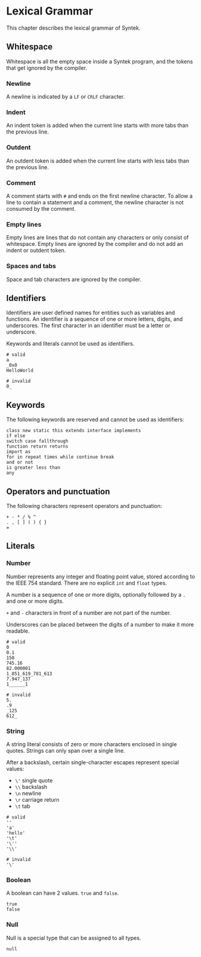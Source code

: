 # Lexical Grammar

This chapter describes the lexical grammar of Syntek.

## Whitespace

Whitespace is all the empty space inside a Syntek program, and the tokens that get ignored by the compiler.

### Newline
A newline is indicated by a `LF` or `CRLF` character.

### Indent
An indent token is added when the current line starts with more tabs than the previous line.

### Outdent
An outdent token is added when the current line starts with less tabs than the previous line.

### Comment
A comment starts with `#` and ends on the first newline character. To allow a line to contain a statement and a comment, the newline character is not consumed by the comment.

### Empty lines
Empty lines are lines that do not contain any characters or only consist of whitespace. Empty lines are ignored by the compiler and do not add an indent or outdent token.

### Spaces and tabs
Space and tab characters are ignored by the compiler.

## Identifiers

Identifiers are user defined names for entities such as variables and functions. An identifier is a sequence of one or more letters, digits, and underscores. The first character in an identifier must be a letter or underscore.

Keywords and literals cannot be used as identifiers.

```syntek
# valid
a
_0x0
HelloWorld

# invalid
0_
```

## Keywords

The following keywords are reserved and cannot be used as identifiers:
```syntek
class new static this extends interface implements
if else
switch case fallthrough
function return returns
import as
for in repeat times while continue break
and or not
is greater less than
any
```

## Operators and punctuation

The following characters represent operators and punctuation:
```syntek
+ - * / % ^
. , [ ] ( ) { }
=
```

## Literals

### Number
Number represents any integer and floating point value, stored according to the IEEE 754 standard. There are no explicit `int` and `float` types.

A number is a sequence of one or more digits, optionally followed by a `.` and one or more digits.

`+` and `-` characters in front of a number are not part of the number.

Underscores can be placed between the digits of a number to make it more readable.

```syntek
# valid
0
0.1
150
745.16
82.000001
1_851_619_781_613
7.947_137
1______1

# invalid
5.
.9
_125
612_
```

### String
A string literal consists of zero or more characters enclosed in single quotes. Strings can only span over a single line.

After a backslash, certain single-character escapes represent special values:
- `\'` single quote
- `\\` backslash
- `\n` newline
- `\r` carriage return
- `\t` tab

```syntek
# valid
''
'a'
'hello'
'\t'
'\''
'\\'

# invalid
'\'
```

### Boolean
A boolean can have 2 values. `true` and `false`.

```syntek
true
false
```

### Null
Null is a special type that can be assigned to all types.

```syntek
null
```
